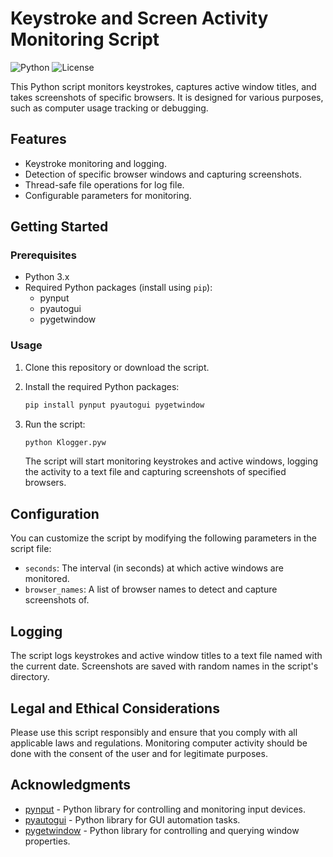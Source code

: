 # Keystroke and Screen Activity Monitoring Script

![Python](https://img.shields.io/badge/Python-3.x-blue.svg)
![License](https://img.shields.io/badge/open-source.svg)

This Python script monitors keystrokes, captures active window titles, and takes screenshots of specific browsers. It is designed for various purposes, such as computer usage tracking or debugging.

## Features

- Keystroke monitoring and logging.
- Detection of specific browser windows and capturing screenshots.
- Thread-safe file operations for log file.
- Configurable parameters for monitoring.

## Getting Started

### Prerequisites

- Python 3.x
- Required Python packages (install using `pip`):
  - pynput
  - pyautogui
  - pygetwindow

### Usage

1. Clone this repository or download the script.

2. Install the required Python packages:

   ```bash
   pip install pynput pyautogui pygetwindow
   ```

3. Run the script:

   ```bash
   python Klogger.pyw
   ```

   The script will start monitoring keystrokes and active windows, logging the activity to a text file and capturing screenshots of specified browsers.

## Configuration

You can customize the script by modifying the following parameters in the script file:

- `seconds`: The interval (in seconds) at which active windows are monitored.
- `browser_names`: A list of browser names to detect and capture screenshots of.

## Logging

The script logs keystrokes and active window titles to a text file named with the current date. Screenshots are saved with random names in the script's directory.

## Legal and Ethical Considerations

Please use this script responsibly and ensure that you comply with all applicable laws and regulations. Monitoring computer activity should be done with the consent of the user and for legitimate purposes.

## Acknowledgments

- [pynput](https://github.com/moses-palmer/pynput) - Python library for controlling and monitoring input devices.
- [pyautogui](https://github.com/asweigart/pyautogui) - Python library for GUI automation tasks.
- [pygetwindow](https://github.com/asweigart/pygetwindow) - Python library for controlling and querying window properties.
